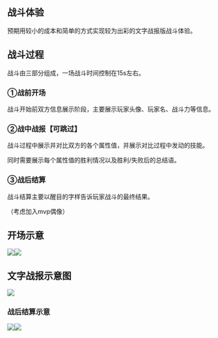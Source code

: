 ## 战斗体验
预期用较小的成本和简单的方式实现较为出彩的文字战报版战斗体验。



## 战斗过程
战斗由三部分组成，一场战斗时间控制在15s左右。

### ①战前开场
战斗开始前双方信息展示阶段，主要展示玩家头像、玩家名、战斗力等信息。



### ②战中战报【可跳过】
战斗过程中展示并对比双方的各个属性值，并展示对比过程中发动的技能。

同时需要展示每个属性值的胜利情况以及胜利/失败后的总结语。



### ③战后结算
战斗结算主要以醒目的字样告诉玩家战斗的最终结果。

（考虑加入mvp偶像）





## 开场示意


![](https://cdn.nlark.com/yuque/0/2024/png/43256847/1714293091038-7f9d7701-122a-4706-a0a2-131aaa201593.png)![](https://cdn.nlark.com/yuque/0/2024/png/43256847/1714293094962-34772e50-34a1-4abe-8030-120d6fccbdc6.png)

## 文字战报示意图
![](https://cdn.nlark.com/yuque/0/2024/png/43256847/1715328332709-d48cf50f-0bda-4f78-b9f5-d851b8ca0320.png)



### 战后结算示意
![](https://cdn.nlark.com/yuque/0/2024/png/43256847/1714293113213-55d2e1c1-a1b1-4e8e-b9e3-bc734d823c5d.png)![](https://cdn.nlark.com/yuque/0/2024/png/43256847/1714293124176-a9c23d9f-cd2c-4955-a5eb-2f570270edaf.png)

